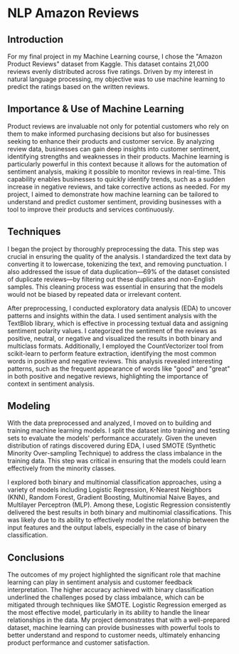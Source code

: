 # NLP Amazon Reviews

## Introduction

For my final project in my Machine Learning course, I chose the "Amazon Product Reviews" dataset from Kaggle. This dataset contains 21,000 reviews evenly distributed across five ratings. Driven by my interest in natural language processing, my objective was to use machine learning to predict the ratings based on the written reviews.

## Importance & Use of Machine Learning

Product reviews are invaluable not only for potential customers who rely on them to make informed purchasing decisions but also for businesses seeking to enhance their products and customer service. By analyzing review data, businesses can gain deep insights into customer sentiment, identifying strengths and weaknesses in their products. Machine learning is particularly powerful in this context because it allows for the automation of sentiment analysis, making it possible to monitor reviews in real-time. This capability enables businesses to quickly identify trends, such as a sudden increase in negative reviews, and take corrective actions as needed. For my project, I aimed to demonstrate how machine learning can be tailored to understand and predict customer sentiment, providing businesses with a tool to improve their products and services continuously.

## Techniques

I began the project by thoroughly preprocessing the data. This step was crucial in ensuring the quality of the analysis. I standardized the text data by converting it to lowercase, tokenizing the text, and removing punctuation. I also addressed the issue of data duplication—69% of the dataset consisted of duplicate reviews—by filtering out these duplicates and non-English samples. This cleaning process was essential in ensuring that the models would not be biased by repeated data or irrelevant content.

After preprocessing, I conducted exploratory data analysis (EDA) to uncover patterns and insights within the data. I used sentiment analysis with the TextBlob library, which is effective in processing textual data and assigning sentiment polarity values. I categorized the sentiment of the reviews as positive, neutral, or negative and visualized the results in both binary and multiclass formats. Additionally, I employed the CountVectorizer tool from scikit-learn to perform feature extraction, identifying the most common words in positive and negative reviews. This analysis revealed interesting patterns, such as the frequent appearance of words like "good" and "great" in both positive and negative reviews, highlighting the importance of context in sentiment analysis.

## Modeling

With the data preprocessed and analyzed, I moved on to building and training machine learning models. I split the dataset into training and testing sets to evaluate the models' performance accurately. Given the uneven distribution of ratings discovered during EDA, I used SMOTE (Synthetic Minority Over-sampling Technique) to address the class imbalance in the training data. This step was critical in ensuring that the models could learn effectively from the minority classes.

I explored both binary and multinomial classification approaches, using a variety of models including Logistic Regression, K-Nearest Neighbors (KNN), Random Forest, Gradient Boosting, Multinomial Naive Bayes, and Multilayer Perceptron (MLP). Among these, Logistic Regression consistently delivered the best results in both binary and multinomial classifications. This was likely due to its ability to effectively model the relationship between the input features and the output labels, especially in the case of binary classification.

## Conclusions

The outcomes of my project highlighted the significant role that machine learning can play in sentiment analysis and customer feedback interpretation. The higher accuracy achieved with binary classification underlined the challenges posed by class imbalance, which can be mitigated through techniques like SMOTE. Logistic Regression emerged as the most effective model, particularly in its ability to handle the linear relationships in the data. My project demonstrates that with a well-prepared dataset, machine learning can provide businesses with powerful tools to better understand and respond to customer needs, ultimately enhancing product performance and customer satisfaction.
